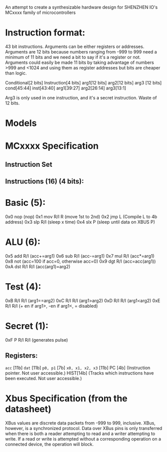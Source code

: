 An attempt to create a synthesizable hardware design for SHENZHEN IO's MCxxxx family of microcontrollers

# Instruction format:
43 bit instructions. Arguments can be either registers or addresses. Arguments are 12 bits because numbers ranging from -999 to 999 need a minimum of 11 bits and we need a bit to say if it's a register or not.
Arguments could easily be made 11 bits by taking advantage of numbers >999 and <1024 and using them as register addresses but bits are cheaper than logic.

Conditional[2 bits] Instruction[4 bits] arg1[12 bits] arg2[12 bits] arg3 [12 bits]
cond[45:44] inst[43:40] arg1[39:27] arg2[26:14] arg3[13:1]

Arg3 is only used in one instruction, and it's a secret instruction. Waste of 12 bits.

# Models


# MCxxxx Specification
## Instruction Set
## Instructions (16) (4 bits):
# Basic (5):
0x0 nop 		(nop)
0x1 mov R/I R	(move 1st to 2nd)
0x2 jmp L		(Compile L to 4b address)
0x3 slp R/I	(sleep x time)
0x4 slx P		(sleep until data on XBUS P)
# ALU (6):
0x5 add R/I		(acc+=arg1)
0x6 sub R/I		(acc-=arg1)
0x7 mul R/I		(acc*=arg1)
0x8 not			(acc=100 if acc=0, otherwise acc=0)
0x9 dgt R/I		(acc=acc(arg1))
0xA dst R/I R/I	(acc(arg1)=arg2)
# Test (4):
0xB R/I R/I	(arg1==arg2)
0xC R/I R/I	(arg1>arg2)
0xD R/I R/I (arg1<arg2)
0xE R/I R/I (+ en if arg1>, -en if arg1<, = disabled)
# Secret (1):
0xF P R/I R/I (generates pulse)

## Registers:
`acc` [11b]
`dat` [11b]
`p0, p1` [7b]
`x0, x1, x2, x3` [11b]
PC [4b] (Instruction pointer. Not user accessible.)
HIST[14b] (Tracks which instructions have been executed. Not user accessible.)

# Xbus Specification (from the datasheet)
XBus values are discrete data packets from -999 to 999, inclusive. XBus, however, is a synchronized protocol. Data over XBus pins is only transferred when there is
both a reader attempting to read and a writer attempting to write. If a read or write is attempted
without a corresponding operation on a connected device, the operation will block.
